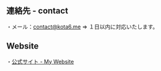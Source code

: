 ## 連絡先 - contact<br>
・メール：[contact@kota6.me](mailto:contact@kota6.me) => １日以内に対応いたします。<br>
## Website<br>
・[公式サイト - My Website](https://kota6.me/)<br>

